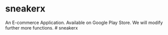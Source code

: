 # sneakerx

An E-commerce Application. Available on Google Play Store. We will modify further more functions.
#   s n e a k e r x  
 